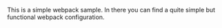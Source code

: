 This is a simple webpack sample. In there you can find a quite simple but functional webpack configuration.